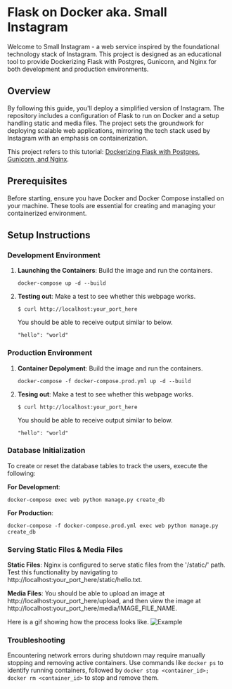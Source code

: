 # Flask on Docker aka. Small Instagram

Welcome to Small Instagram - a web service inspired by the foundational technology stack of Instagram. This project is designed as an educational tool to provide Dockerizing Flask with Postgres, Gunicorn, and Nginx for both development and production environments.

## Overview

By following this guide, you'll deploy a simplified version of Instagram. The repository includes a configuration of Flask to run on Docker and a setup handling static and media files. The project sets the groundwork for deploying scalable web applications, mirroring the tech stack used by Instagram with an emphasis on containerization.

This project refers to this tutorial: [Dockerizing Flask with Postgres, Gunicorn, and Nginx](https://testdriven.io/blog/dockerizing-flask-with-postgres-gunicorn-and-nginx/).

## Prerequisites

Before starting, ensure you have Docker and Docker Compose installed on your machine. These tools are essential for creating and managing your containerized environment.

## Setup Instructions

### Development Environment

1. **Launching the Containers**: Build the image and run the containers.
   ```
   docker-compose up -d --build
   ```
2. **Testing out**: Make a test to see whether this webpage works.
   ```
   $ curl http://localhost:your_port_here
   ```
   You should be able to receive output similar to below.
   ```
   "hello": "world"
   ```
### Production Environment

1. **Container Depolyment**: Build the image and run the containers.
   ```
   docker-compose -f docker-compose.prod.yml up -d --build
   ```
2. **Tesing out**: Make a test to see whether this webpage works.
   ``` 
   $ curl http://localhost:your_port_here
   ```
   You should be able to receive output similar to below.
   ```
   "hello": "world"
   ```
### Database Initialization 

To create or reset the database tables to track the users, execute the following:

**For Development**:
```
docker-compose exec web python manage.py create_db
```
**For Production**:
```
docker-compose -f docker-compose.prod.yml exec web python manage.py create_db
```
### Serving Static Files & Media Files

**Static Files**:
Nginx is configured to serve static files from the '/static/' path. Test this functionality by navigating to http://localhost:your_port_here/static/hello.txt.

**Media Files**:
You should be able to upload an image at http://localhost:your_port_here/upload, and then view the image at http://localhost:your_port_here/media/IMAGE_FILE_NAME.

Here is a gif showing how the process looks like. 
![Example](https://github.com/danzhechen/flask-on-docker/blob/main/Example.gif)

### Troubleshooting

Encountering network errors during shutdown may require manually stopping and removing active containers. Use commands like `docker ps` to identify running containers, followed by `docker stop <container_id>; docker rm <container_id>` to stop and remove them.
